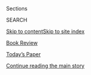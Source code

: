 <div id="app">

<div>

<div class="NYTAppHideMasthead css-zz1s19 e1suatyy0">

<div class="section css-ui9rw0 e1suatyy2">

<div class="css-11hrj97 er09x8g0">

<div class="css-6n7j50">

</div>

<span class="css-1dv1kvn">Sections</span>

<div class="css-10488qs">

<span class="css-1dv1kvn">SEARCH</span>

</div>

[Skip to content](#site-content)[Skip to site index](#site-index)

</div>

<div id="masthead-section-label" class="css-1fnb9ct eaxe0e00">

[Book
Review](https://www.nytimes3xbfgragh.onion/section/books/review)

</div>

<div class="css-10698na e1huz5gh0">

</div>

</div>

<div id="masthead-bar-one" class="section hasLinks css-15hmgas e1csuq9d3">

<div class="css-uqyvli e1csuq9d0">

</div>

<div class="css-1uqjmks e1csuq9d1">

</div>

<div class="css-9e9ivx">

[](https://myaccount.nytimes3xbfgragh.onion/auth/login?response_type=cookie&client_id=vi)

</div>

<div class="css-1bvtpon e1csuq9d2">

[Today’s Paper](https://www.nytimes3xbfgragh.onion/section/todayspaper)

</div>

</div>

</div>

</div>

<div data-aria-hidden="false">

<div id="site-content" data-role="main">

<div class="css-1ffjgkm">

</div>

<div id="top-wrapper" class="css-15p45cc eaca97t0" type="top">

<div id="top-slug" class="css-19x0jxb eaca97t1" hidden="">

Advertisement

</div>

[Continue reading the main
story](#after-top)

<div class="ad top-wrapper" style="text-align:center;height:100%;display:block;min-height:90px">

<div id="top" class="place-ad" data-position="top" data-size-key="top">

</div>

</div>

<div id="after-top">

</div>

</div>

<div id="collection-bookends" class="section css-15h4p1b e9abtgs0">

<div class="css-1j21atc e1svk9qx1">

<div class="css-fmiefx e1svk9qx2">

<div class="css-1hk7r2m eu54l5x0">

<div id="sponsor-wrapper" class="css-7a1pgi eaca97t0" type="sponsor" hidden="">

<div id="sponsor-slug" class="css-1l4mleb eaca97t1" hidden="">

Supported by

</div>

[Continue reading the main
story](#after-sponsor)

<div id="sponsor" class="ad sponsor-wrapper" style="text-align:left;height:100%;display:block">

</div>

<div id="after-sponsor">

</div>

</div>

</div>

### <span class="css-hue6tr ezz4tcd1">[Books](/section/books)</span>

</div>

<div class="css-nfcc9b e1svk9qx3">

<div class="css-vl9dhg e1svk9qx5">

<div class="css-1nrhkj6 e1svk9qx6">

# Bookends

<div class="follow-button-placeholder" data-collection-id="">

</div>

</div>

## <span>In Bookends, two of the Book Review's 15 columnists take on questions about the world of books.</span>

</div>

</div>

## <span>In Bookends, two of the Book Review's 15 columnists take on questions about the world of books.</span>

</div>

<div class="css-1rclpnj ekkqrpp0">

</div>

<div class="css-185go5a e1o5byef0">

<div class="css-15cbhtu">

  - [Latest](#stream-panel)
  - <span class="css-6n7j50">Search</span>
    <div class="control">
    <div class="label-container css-1dv1kvn">
    Search
    </div>
    <div class="css-wm4t3d">
    **<span id="clear-search-input" class="css-1dv1kvn">Clear this text
    input</span>
    </div>
    </div>
    <span class="css-1iovbfw"></span>

<div id="stream-panel" class="section css-8msx5b e1jz0cab1">

<div class="css-13mho3u">

1.  
    
    <div class="css-1cp3ece">
    
    <div class="css-1l4spti">
    
    [](/2017/08/29/books/review/criticism-objectivity-judgement.html)
    
    <div class="css-79elbk">
    
    ![](https://static01.graylady3jvrrxbe.onion/images/2017/09/03/books/review/03bookends1/03bookends1-thumbWide.jpg?quality=75&auto=webp&disable=upscale)
    
    </div>
    
    ## Should Critics Aim to Be Open-Minded or to Pass Judgment?
    
    In Bookends, Thomas Mallon and Liesl Schillinger discuss what the
    best (and worst) criticism
    does.
    
    <div class="css-1nqbnmb ea5icrr0">
    
    </div>
    
    </div>
    
    <div class="css-1lc2l26 e1xfvim33">
    
    </div>
    
    </div>

2.  
    
    <div class="css-1cp3ece">
    
    <div class="css-1l4spti">
    
    [](/2017/08/24/books/review/free-speech-hate-charlottesville.html)
    
    <div class="css-79elbk">
    
    ![](https://static01.graylady3jvrrxbe.onion/images/2014/08/17/books/review/17bookends-190/17bookends-190-thumbWide.jpg?quality=75&auto=webp&disable=upscale)
    
    </div>
    
    ## Is Free Speech an Absolute Right, or Does Context Matter?
    
    The writers Adam Kirsch and Francine Prose discuss what free speech
    means in the context of Charlottesville and
    beyond.
    
    <div class="css-1nqbnmb ea5icrr0">
    
    </div>
    
    </div>
    
    <div class="css-1lc2l26 e1xfvim33">
    
    </div>
    
    </div>

3.  
    
    <div class="css-1cp3ece">
    
    <div class="css-1l4spti">
    
    [](/2017/07/07/books/review/do-grants-professorships-and-other-forms-of-institutional-support-help-writers-but-hurt-writing.html)
    
    <div class="css-79elbk">
    
    ![](https://static01.graylady3jvrrxbe.onion/images/2017/07/07/books/review/deb-moser-promo/deb-moser-promo-thumbWide.jpg?quality=75&auto=webp&disable=upscale)
    
    </div>
    
    ## Do Grants, Professorships and Other Forms of Institutional Support Help Writers but Hurt Writing?
    
    Siddhartha Deb and Benjamin Moser discuss the intersection of
    writing, academia and funding.
    
    <div class="css-1nqbnmb ea5icrr0">
    
    By <span class="css-1n7hynb">Siddhartha Deb <span>and</span>
    Benjamin
    Moser</span>
    
    </div>
    
    </div>
    
    <div class="css-1lc2l26 e1xfvim33">
    
    </div>
    
    </div>

4.  
    
    <div class="css-1cp3ece">
    
    <div class="css-1l4spti">
    
    [](/2017/06/08/books/review/bookends-cultural-appropriation.html)
    
    <div class="css-79elbk">
    
    ![](https://static01.graylady3jvrrxbe.onion/images/2017/06/08/books/review/08bookends-promo/08bookends-promo-thumbWide.jpg?quality=75&auto=webp&disable=upscale)
    
    </div>
    
    ## What Distinguishes Cultural Exchange from Cultural Appropriation?
    
    Rivka Galchen and Anna Holmes discuss the line between artistic
    license and cultural theft.
    
    <div class="css-1nqbnmb ea5icrr0">
    
    By <span class="css-1n7hynb">Rivka Galchen <span>and</span> Anna
    Holmes</span>
    
    </div>
    
    </div>
    
    <div class="css-1lc2l26 e1xfvim33">
    
    </div>
    
    </div>

5.  
    
    <div class="css-1cp3ece">
    
    <div class="css-1l4spti">
    
    [](/2017/05/11/books/review/what-book-would-you-recommend-for-americas-current-political-moment.html)
    
    <div class="css-79elbk">
    
    ![](https://static01.graylady3jvrrxbe.onion/images/2017/05/14/books/review/14bookends-promo/14bookends-promo-thumbWide.jpg?quality=75&auto=webp&disable=upscale)
    
    </div>
    
    ## What Book Would You Recommend for America’s Current Political Moment?
    
    Francine Prose and Thomas Mallon suggest reading that suits the
    current moment and tells us what we can expect from it.
    
    <div class="css-1nqbnmb ea5icrr0">
    
    By <span class="css-1n7hynb">Francine Prose <span>and</span> Thomas
    Mallon</span>
    
    </div>
    
    </div>
    
    <div class="css-1lc2l26 e1xfvim33">
    
    </div>
    
    </div>

6.  
    
    <div class="css-1cp3ece">
    
    <div class="css-1l4spti">
    
    [](/2017/04/13/books/review/which-force-is-more-harmful-to-the-arts-elitism-or-populism.html)
    
    <div class="css-79elbk">
    
    ![](https://static01.graylady3jvrrxbe.onion/images/2017/04/16/books/review/16bookends-promo/16bookends-promo-thumbWide.jpg?quality=75&auto=webp&disable=upscale)
    
    </div>
    
    ## Which Force is More Harmful to the Arts: Elitism or Populism?
    
    Adam Kirsch and Liesl Schillinger discuss the art yielded by
    populist and elite mind-sets.
    
    <div class="css-1nqbnmb ea5icrr0">
    
    By <span class="css-1n7hynb">Adam Kirsch <span>and</span> Liesl
    Schillinger</span>
    
    </div>
    
    </div>
    
    <div class="css-1lc2l26 e1xfvim33">
    
    </div>
    
    </div>

7.  
    
    <div class="css-1cp3ece">
    
    <div class="css-1l4spti">
    
    [](/2017/02/17/books/review/which-canonical-work-is-frequently-and-frustratingly-misread.html)
    
    <div class="css-79elbk">
    
    ![](https://static01.graylady3jvrrxbe.onion/images/2017/02/19/books/review/19bookends-promo-2/19bookends-promo-2-thumbWide.jpg?quality=75&auto=webp&disable=upscale)
    
    </div>
    
    ## Which Canonical Work is Frequently and Frustratingly Misread?
    
    Rivka Galchen and Benjamin Moser discuss which classic books are
    commonly misunderstood.
    
    <div class="css-1nqbnmb ea5icrr0">
    
    By <span class="css-1n7hynb">Rivka Galchen <span>and</span> Benjamin
    Moser</span>
    
    </div>
    
    </div>
    
    <div class="css-1lc2l26 e1xfvim33">
    
    </div>
    
    </div>

8.  
    
    <div class="css-1cp3ece">
    
    <div class="css-1l4spti">
    
    [](/2017/02/13/books/review/which-dystopian-novel-got-it-right-orwells-1984-or-huxleys-brave-new-world.html)
    
    <div class="css-79elbk">
    
    ![](https://static01.graylady3jvrrxbe.onion/images/2017/02/19/books/review/19bookends-promo/19bookends-promo-thumbWide.jpg?quality=75&auto=webp&disable=upscale)
    
    </div>
    
    ## Which Dystopian Novel Got It Right: Orwell’s ‘1984’ or Huxley’s ‘Brave New World’?
    
    Which dystopian novel got it right: Orwell’s ‘1984’ or Huxley’s
    ‘Brave New
    World’?
    
    <div class="css-1nqbnmb ea5icrr0">
    
    </div>
    
    </div>
    
    <div class="css-1lc2l26 e1xfvim33">
    
    </div>
    
    </div>

9.  
    
    <div class="css-1cp3ece">
    
    <div class="css-1l4spti">
    
    [](/2017/01/03/books/review/is-it-possible-for-a-writer-to-be-objective.html)
    
    <div class="css-79elbk">
    
    ![](https://static01.graylady3jvrrxbe.onion/images/2017/01/08/books/review/08bookends-combo/08bookends-combo-thumbWide.jpg?quality=75&auto=webp&disable=upscale)
    
    </div>
    
    ## Is It Possible for a Writer to Be Objective?
    
    Pankaj Mishra and Leslie Jamison discuss whether writers can ever
    truly put aside their own prejudices and interpretations.
    
    <div class="css-1nqbnmb ea5icrr0">
    
    By <span class="css-1n7hynb">Pankaj Mishra <span>and</span> Leslie
    Jamison</span>
    
    </div>
    
    </div>
    
    <div class="css-1lc2l26 e1xfvim33">
    
    </div>
    
    </div>

10. 
    
    <div class="css-1cp3ece">
    
    <div class="css-1l4spti">
    
    [](/2016/12/21/books/review/whats-the-best-book-new-or-old-you-read-this-year.html)
    
    <div class="css-79elbk">
    
    ![](https://static01.graylady3jvrrxbe.onion/images/2015/12/07/books/review/07bookends-all/07bookends-all-thumbWide.jpg?quality=75&auto=webp&disable=upscale)
    
    </div>
    
    ## What’s the Best Book, New or Old, You Read This Year?
    
    All 16 Bookends columnists share their favorite reading experiences
    of 2016.
    
    <div class="css-1nqbnmb ea5icrr0">
    
    </div>
    
    </div>
    
    <div class="css-1lc2l26 e1xfvim33">
    
    </div>
    
    </div>

<div class="css-13mho3u">

<div class="css-1t62hi8">

<div class="css-1stvaey">

Show
More

<div>

<div style="border:0;clip:rect(0 0 0 0);height:1px;margin:-1px;overflow:hidden;white-space:nowrap;padding:0;width:1px;position:absolute" data-role="log" data-aria-live="assertive">

</div>

<div style="border:0;clip:rect(0 0 0 0);height:1px;margin:-1px;overflow:hidden;white-space:nowrap;padding:0;width:1px;position:absolute" data-role="log" data-aria-live="assertive">

</div>

<div style="border:0;clip:rect(0 0 0 0);height:1px;margin:-1px;overflow:hidden;white-space:nowrap;padding:0;width:1px;position:absolute" data-role="log" data-aria-live="polite">

</div>

<div style="border:0;clip:rect(0 0 0 0);height:1px;margin:-1px;overflow:hidden;white-space:nowrap;padding:0;width:1px;position:absolute" data-role="log" data-aria-live="polite">

</div>

</div>

</div>

</div>

</div>

</div>

<div class="css-g6hk37 supplemental">

<div id="mid1-wrapper" class="css-10wkyv7 eaca97t0" type="lede">

<div id="mid1-slug" class="css-1tag3rd eaca97t1">

Advertisement

</div>

[Continue reading the main
story](#after-mid1)

<div id="mid1" class="ad mid1-wrapper" style="text-align:center;height:100%;display:block;min-height:250px">

</div>

<div id="after-mid1">

</div>

</div>

<div id="mktg-wrapper" class="css-oxle51 eaca97t0" type="mktg">

<div id="mktg-slug" class="css-1tag3rd eaca97t1">

Advertisement

</div>

[Continue reading the main
story](#after-mktg)

<div id="mktg" class="ad mktg-wrapper" style="text-align:center;height:100%;display:block">

</div>

<div id="after-mktg">

</div>

</div>

</div>

</div>

</div>

</div>

</div>

</div>

## Site Index

<div>

</div>

## Site Information Navigation

  - [© <span>2020</span> <span>The New York Times
    Company</span>](https://help.nytimes3xbfgragh.onion/hc/en-us/articles/115014792127-Copyright-notice)

<!-- end list -->

  - [NYTCo](https://www.nytco.com/)
  - [Contact
    Us](https://help.nytimes3xbfgragh.onion/hc/en-us/articles/115015385887-Contact-Us)
  - [Work with us](https://www.nytco.com/careers/)
  - [Advertise](https://nytmediakit.com/)
  - [T Brand Studio](http://www.tbrandstudio.com/)
  - [Your Ad
    Choices](https://www.nytimes3xbfgragh.onion/privacy/cookie-policy#how-do-i-manage-trackers)
  - [Privacy](https://www.nytimes3xbfgragh.onion/privacy)
  - [Terms of
    Service](https://help.nytimes3xbfgragh.onion/hc/en-us/articles/115014893428-Terms-of-service)
  - [Terms of
    Sale](https://help.nytimes3xbfgragh.onion/hc/en-us/articles/115014893968-Terms-of-sale)
  - [Site
    Map](https://spiderbites.nytimes3xbfgragh.onion)
  - [Help](https://help.nytimes3xbfgragh.onion/hc/en-us)
  - [Subscriptions](https://www.nytimes3xbfgragh.onion/subscription?campaignId=37WXW)

</div>

</div>
